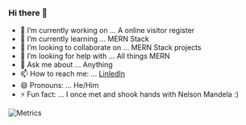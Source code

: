 ### Hi there 👋

- 🔭 I’m currently working on ... A online visitor register
- 🌱 I’m currently learning ... MERN Stack
- 👯 I’m looking to collaborate on ... MERN Stack projects
- 🤔 I’m looking for help with ... All things MERN
- 💬 Ask me about ... Anything
- 📫 How to reach me: ... [LinledIn]( https://www.linkedin.com/in/nico-b-2375759a/)
- 😄 Pronouns: ... He/Him
- ⚡ Fun fact: ... I once met and shook hands with Nelson Mandela :)

![Metrics](https://metrics.lecoq.io/NicBritz?template=classic&isocalendar=1&languages=1&introduction=1&projects=1&achievements=1&isocalendar.duration=half-year&languages.limit=8&languages.sections=most-used&languages.colors=github&languages.threshold=0%25&languages.indepth=false&languages.recent.load=300&languages.recent.days=14&introduction.title=true&projects.limit=4&projects.descriptions=false&achievements.threshold=C&achievements.secrets=true&achievements.limit=0&config.timezone=Europe%2FLondon)
